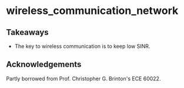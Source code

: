 # wireless_communication_network

## Takeaways
- The key to wireless communication is to keep low SINR.

## Acknowledgements
Partly borrowed from Prof. Christopher G. Brinton's ECE 60022.